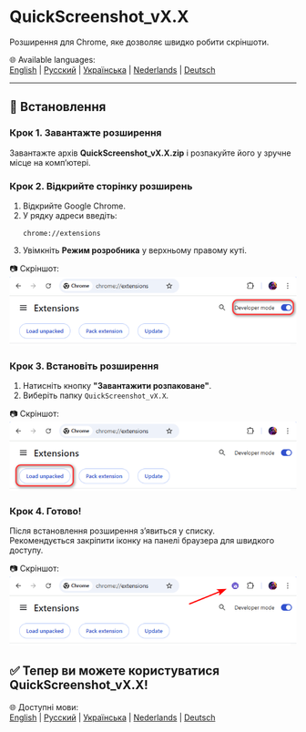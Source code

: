 # QuickScreenshot_vX.X
Розширення для Chrome, яке дозволяє швидко робити скріншоти.

🌐 Available languages:  
[English](README.md) | [Русский](README.ru.md) | [Українська](README.uk.md) | [Nederlands](README.nl.md) | [Deutsch](README.de.md)

---

## 🚀 Встановлення

### Крок 1. Завантажте розширення
Завантажте архів **QuickScreenshot_vX.X.zip** і розпакуйте його у зручне місце на комп’ютері.

### Крок 2. Відкрийте сторінку розширень
1. Відкрийте Google Chrome.  
2. У рядку адреси введіть:  
   ```
   chrome://extensions
   ```
3. Увімкніть **Режим розробника** у верхньому правому куті.

📷 Скріншот:  
![Developer mode](screenshots/step2_developer_mode.png)

### Крок 3. Встановіть розширення
1. Натисніть кнопку **"Завантажити розпаковане"**.  
2. Виберіть папку `QuickScreenshot_vX.X`.  

📷 Скріншот:  
![Load unpacked](screenshots/step3_load_unpacked.png)

### Крок 4. Готово!
Після встановлення розширення з’явиться у списку.  
Рекомендується закріпити іконку на панелі браузера для швидкого доступу.

📷 Скріншот:  
![Extension installed](screenshots/step4_installed.png)

## ✅ Тепер ви можете користуватися QuickScreenshot_vX.X!

🌐 Доступні мови:  
[English](README.md) | [Русский](README.ru.md) | [Українська](README.uk.md) | [Nederlands](README.nl.md) | [Deutsch](README.de.md)
